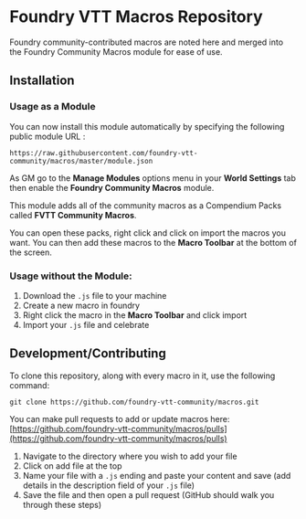 # Foundry VTT Macros Repository

Foundry community-contributed macros are noted here and merged into the Foundry Community Macros module for ease of use.

## Installation

### Usage as a Module

You can now install this module automatically by specifying the following public module URL : 

`https://raw.githubusercontent.com/foundry-vtt-community/macros/master/module.json`

As GM go to the **Manage Modules** options menu in your **World Settings** tab then enable the **Foundry Community Macros** module.

This module adds all of the community macros as a Compendium Packs called **FVTT Community Macros**.

You can open these packs, right click and click on import the macros you want. You can then add these macros to the **Macro Toolbar** at the bottom of the screen.

### Usage without the Module:
1. Download the `.js` file to your machine
2. Create a new macro in foundry
3. Right click the macro in the **Macro Toolbar** and click import
4. Import your `.js` file and celebrate

## Development/Contributing

To clone this repository, along with every macro in it, use the following command:

```
git clone https://github.com/foundry-vtt-community/macros.git
```

You can make pull requests to add or update macros here: [https://github.com/foundry-vtt-community/macros/pulls](https://github.com/foundry-vtt-community/macros/pulls)

1. Navigate to the directory where you wish to add your file
2. Click on add file at the top
3. Name your file with a `.js` ending and paste your content and save (add details in the description field of your `.js` file)
4. Save the file and then open a pull request (GitHub should walk you through these steps)
